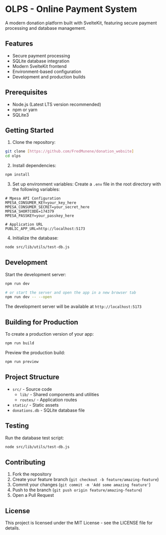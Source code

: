 # OLPS - Online Payment System

A modern donation platform built with SvelteKit, featuring secure payment processing and database management.

## Features

- Secure payment processing
- SQLite database integration
- Modern SvelteKit frontend
- Environment-based configuration
- Development and production builds

## Prerequisites

- Node.js (Latest LTS version recommended)
- npm or yarn
- SQLite3

## Getting Started

1. Clone the repository:
```bash
git clone [https://github.com/FredMunene/donation_website]
cd olps
```

2. Install dependencies:
```bash
npm install
```

3. Set up environment variables:
Create a `.env` file in the root directory with the following variables:
```env
# Mpesa API Configuration
MPESA_CONSUMER_KEY=your_key_here
MPESA_CONSUMER_SECRET=your_secret_here
MPESA_SHORTCODE=174379
MPESA_PASSKEY=your_passkey_here

# Application URL
PUBLIC_APP_URL=http://localhost:5173
```

4. Initialize the database:
```bash
node src/lib/utils/test-db.js
```

## Development

Start the development server:

```bash
npm run dev

# or start the server and open the app in a new browser tab
npm run dev -- --open
```

The development server will be available at `http://localhost:5173`

## Building for Production

To create a production version of your app:

```bash
npm run build
```

Preview the production build:
```bash
npm run preview
```

## Project Structure

- `src/` - Source code
  - `lib/` - Shared components and utilities
  - `routes/` - Application routes
- `static/` - Static assets
- `donations.db` - SQLite database file

## Testing

Run the database test script:
```bash
node src/lib/utils/test-db.js
```

## Contributing

1. Fork the repository
2. Create your feature branch (`git checkout -b feature/amazing-feature`)
3. Commit your changes (`git commit -m 'Add some amazing feature'`)
4. Push to the branch (`git push origin feature/amazing-feature`)
5. Open a Pull Request

## License

This project is licensed under the MIT License - see the LICENSE file for details.